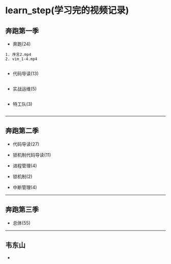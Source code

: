 # learn_step(学习完的视频记录)
## 奔跑第一季
- 奔跑(24)
```shell
1. 序言2.mp4
2. vim_1-4.mp4


```

- 代码导读(13)
```shell

```

- 实战运维(5)
```shell

```

- 特工队(3)
```shell

```

--------
## 奔跑第二季
- 代码导读(27)



- 锁机制代码导读(11)
- 进程管理(4)

- 锁机制(2)

- 中断管理(4)




--------

## 奔跑第三季
- 总体(55)

--------
## 韦东山
- 



